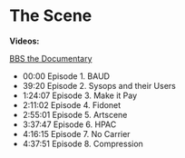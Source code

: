 # The Scene

**Videos:**

[BBS the Documentary](https://www.youtube.com/watch?v=nO5vjmDFZaI)

- 00:00 Episode 1. BAUD
- 39:20 Episode 2. Sysops and their Users
- 1:24:07 Episode 3. Make it Pay
- 2:11:02 Episode 4. Fidonet
- 2:55:01 Episode 5. Artscene
- 3:37:47 Episode 6. HPAC
- 4:16:15 Episode 7. No Carrier
- 4:37:51 Episode 8. Compression
